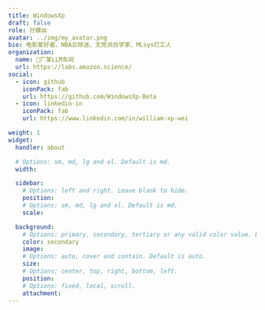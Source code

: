 ```yaml
---
title: WindowsXp
draft: false
role: 拧螺丝
avatar: ../img/my_avatar.png
bio: 电影爱好者、NBA云球迷、无党派白学家、MLsys打工人
organization:
  name: 🍌厂某LLM车间
  url: https://labs.amazon.science/
social:
  - icon: github
    iconPack: fab
    url: https://github.com/WindowsXp-Beta
  - icon: linkedin-in
    iconPack: fab
    url: https://www.linkedin.com/in/william-xp-wei

weight: 1
widget:
  handler: about

  # Options: sm, md, lg and xl. Default is md.
  width:

  sidebar:
    # Options: left and right. Leave blank to hide.
    position:
    # Options: sm, md, lg and xl. Default is md.
    scale:

  background:
    # Options: primary, secondary, tertiary or any valid color value. Default is primary.
    color: secondary
    image:
    # Options: auto, cover and contain. Default is auto.
    size:
    # Options: center, top, right, bottom, left.
    position:
    # Options: fixed, local, scroll.
    attachment:
---
```

